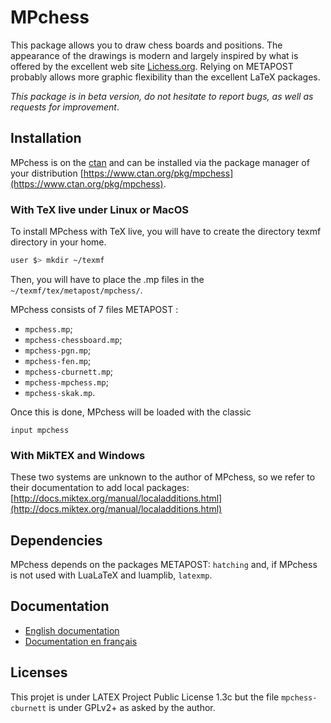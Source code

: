 # MPchess

This package allows you to draw chess boards and positions. The appearance of
the drawings is modern and largely inspired by what is offered by the excellent
web site [Lichess.org](lichess.org). Relying on METAPOST probably
allows more graphic flexibility than the excellent LaTeX packages.

_This package is in beta version, do not hesitate to report bugs, as well as
requests for improvement_.

## Installation

MPchess is on the [ctan](ctan.org) and can be installed via the package manager of your
distribution [https://www.ctan.org/pkg/mpchess](https://www.ctan.org/pkg/mpchess).

### With TeX live under Linux or MacOS

To install MPchess with TeX live, you will have to create the directory texmf
directory in your home. 
```bash
user $> mkdir ~/texmf
```

Then, you will have to place the .mp files in the
`~/texmf/tex/metapost/mpchess/`.

MPchess consists of 7 files METAPOST :
* `mpchess.mp`;
* `mpchess-chessboard.mp`;
* `mpchess-pgn.mp`;
* `mpchess-fen.mp`;
* `mpchess-cburnett.mp`;
* `mpchess-mpchess.mp`;
* `mpchess-skak.mp`.

Once this is done, MPchess will be loaded with the classic
```metapost
input mpchess
```

### With MikTEX and Windows

These two systems are unknown to the author of MPchess, so we refer to their
documentation to add local packages:
[http://docs.miktex.org/manual/localadditions.html](http://docs.miktex.org/manual/localadditions.html)

## Dependencies

MPchess depends on the packages METAPOST: `hatching` and, if MPchess is not
used with LuaLaTeX and luamplib, `latexmp`.

## Documentation

* [English documentation](doc/mpchess-doc-en.pdf)
* [Documentation en français](doc/mpchess-doc-fr.pdf)

## Licenses

This projet is under LATEX Project Public License 1.3c but the file
`mpchess-cburnett` is under GPLv2+ as asked by the author. 